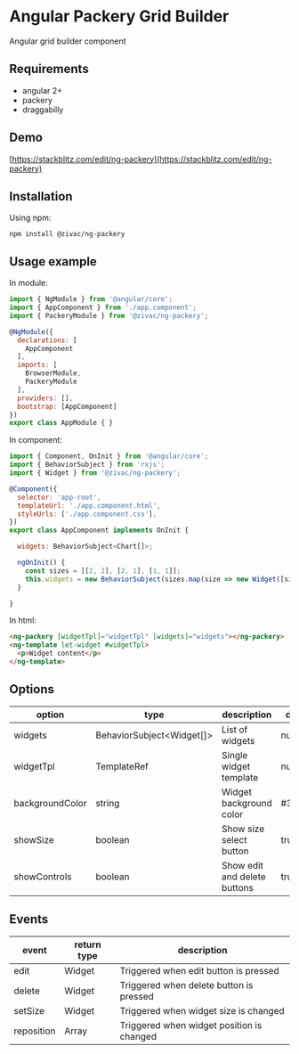 # Angular Packery Grid Builder

Angular grid builder component

## Requirements

* angular 2+
* packery
* draggabilly

## Demo

[https://stackblitz.com/edit/ng-packery](https://stackblitz.com/edit/ng-packery)

## Installation

Using npm:

```console
npm install @zivac/ng-packery
```

## Usage example

In module:

```javascript
import { NgModule } from '@angular/core';
import { AppComponent } from './app.component';
import { PackeryModule } from '@zivac/ng-packery';

@NgModule({
  declarations: [
    AppComponent
  ],
  imports: [
    BrowserModule,
    PackeryModule
  ],
  providers: [],
  bootstrap: [AppComponent]
})
export class AppModule { }
```

In component:

```javascript
import { Component, OnInit } from '@angular/core';
import { BehaviorSubject } from 'rxjs';
import { Widget } from '@zivac/ng-packery';

@Component({
  selector: 'app-root',
  templateUrl: './app.component.html',
  styleUrls: ['./app.component.css'],
})
export class AppComponent implements OnInit {

  widgets: BehaviorSubject<Chart[]>;

  ngOnInit() {
    const sizes = [[2, 2], [2, 1], [1, 1]];
    this.widgets = new BehaviorSubject(sizes.map(size => new Widget([size[0], size[1]]));
  }

}

```

In html:

```html
<ng-packery [widgetTpl]="widgetTpl" [widgets]="widgets"></ng-packery>
<ng-template let-widget #widgetTpl>
  <p>Widget content</p>
</ng-template>
```

## Options

| option          | type                      | description                  | default |
|-----------------|---------------------------|------------------------------|---------|
| widgets         | BehaviorSubject<Widget[]> | List of widgets              | null    |
| widgetTpl       | TemplateRef               | Single widget template       | null    |
| backgroundColor | string                    | Widget background color      | #364450 |
| showSize        | boolean                   | Show size select button      | true    |
| showControls    | boolean                   | Show edit and delete buttons | true    |

## Events

| event      | return type | description                               |
|------------|-------------|-------------------------------------------|
| edit       | Widget      | Triggered when edit button is pressed     |
| delete     | Widget      | Triggered when delete button is pressed   |
| setSize    | Widget      | Triggered when widget size is changed     |
| reposition | Array       | Triggered when widget position is changed |
